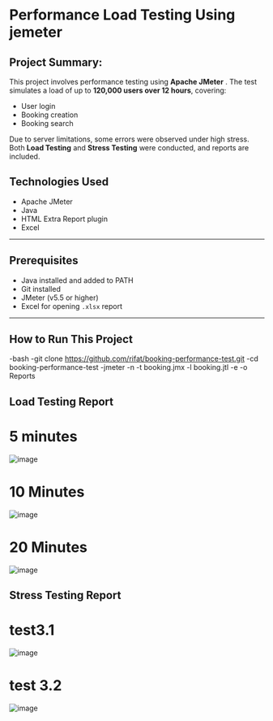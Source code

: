 # Performance Load Testing Using jemeter 
## Project Summary:
This project involves performance testing using **Apache JMeter** . The test simulates a load of up to **120,000 users over 12 hours**, covering:

- User login
- Booking creation
- Booking search

Due to server limitations, some errors were observed under high stress. Both **Load Testing** and **Stress Testing** were conducted, and reports are included.


## Technologies Used
- Apache JMeter
- Java 
- HTML Extra Report plugin
- Excel

---


## Prerequisites
- Java installed and added to PATH
- Git installed
- JMeter (v5.5 or higher)
- Excel for opening `.xlsx` report

---

## How to Run This Project

-bash
-git clone https://github.com/rifat/booking-performance-test.git
-cd booking-performance-test
-jmeter -n -t booking.jmx -l booking.jtl -e -o Reports

## Load Testing Report
# 5 minutes
![image](https://github.com/user-attachments/assets/a362ecf5-8d58-4321-b070-e53b3ad5ed97)
# 10 Minutes
![image](https://github.com/user-attachments/assets/09dc06b4-d8b5-4f14-b05c-dc0e8650925a)
# 20 Minutes
![image](https://github.com/user-attachments/assets/6a2298de-36ff-40db-a3dc-7e0c19f56844)
## Stress Testing Report
# test3.1
![image](https://github.com/user-attachments/assets/24d7b0c8-d578-4062-a47f-74941c3ca855)
# test 3.2
![image](https://github.com/user-attachments/assets/6d781212-cea6-4c5f-b621-400a7fc6c1c4)





